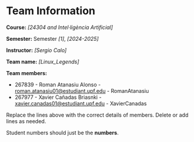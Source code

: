 # Team Information

**Course:** _[24304 and Intel·ligència Artificial]_

**Semester:** Semester _[1]_, _[2024-2025]_

**Instructor:** _[Sergio Calo]_

**Team name:** _[Linux_Legends]_

**Team members:**

* 267839 - Roman Atanasiu Alonso - roman.atanasiu01@estudiant.upf.edu - RomanAtanasiu
* 267977 - Xavier Cañadas Briasnki - xavier.canadas01@estudiant.upf.edu - XavierCanadas

Replace the lines above with the correct details of members. Delete or add lines as needed.

Student numbers should just be the **numbers**.
